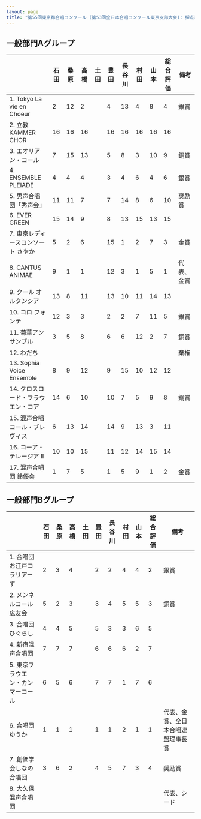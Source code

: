 ```yaml
---
layout: page
title: "第55回東京都合唱コンクール (第53回全日本合唱コンクール東京支部大会): 採点表"
---
```

一般部門Aグループ
-----------------

|                                    | 石田 | 桑原 | 高橋 | 土田 | 豊田 | 長谷川 | 村田 | 山本 | 総合評価 | 備考       |
|------------------------------------|------|------|------|------|------|--------|------|------|----------|------------|
| 1. Tokyo La vie en Choeur          | 2    | 12   | 2    |      | 4    | 13     | 4    | 8    | 4        | 銀賞       |
| 2. 立教 KAMMER CHOR                | 16   | 16   | 16   |      | 16   | 16     | 16   | 16   | 16       |            |
| 3. エオリアン・コール              | 7    | 15   | 13   |      | 5    | 8      | 3    | 10   | 9        | 銅賞       |
| 4. ENSEMBLE PLEIADE                | 4    | 4    | 4    |      | 3    | 4      | 6    | 4    | 6        | 銀賞       |
| 5. 男声合唱団「秀声会」            | 11   | 11   | 7    |      | 7    | 14     | 8    | 6    | 10       | 奨励賞     |
| 6. EVER GREEN                      | 15   | 14   | 9    |      | 8    | 13     | 15   | 13   | 15       |            |
| 7. 東京レディースコンソート さやか | 5    | 2    | 6    |      | 15   | 1      | 2    | 7    | 3        | 金賞       |
| 8. CANTUS ANIMAE                   | 9    | 1    | 1    |      | 12   | 3      | 1    | 5    | 1        | 代表、金賞 |
| 9. クール オルタンシア             | 13   | 8    | 11   |      | 13   | 10     | 11   | 14   | 13       |            |
| 10. コロ フォンテ                  | 12   | 3    | 3    |      | 2    | 2      | 7    | 11   | 5        | 銀賞       |
| 11. 菊華アンサンブル               | 3    | 5    | 8    |      | 6    | 6      | 12   | 2    | 7        | 銅賞       |
| 12. わだち                         |      |      |      |      |      |        |      |      |          | 棄権       |
| 13. Sophia Voice Ensemble          | 8    | 9    | 12   |      | 9    | 15     | 10   | 12   | 12       |            |
| 14. クロスロード・フラウエン・コア | 14   | 6    | 10   |      | 10   | 7      | 5    | 9    | 8        | 銅賞       |
| 15. 混声合唱 コール・ブレヴィス    | 6    | 13   | 14   |      | 14   | 9      | 13   | 3    | 11       |            |
| 16. コーア・テレージア II          | 10   | 10   | 15   |      | 11   | 12     | 14   | 15   | 14       |            |
| 17. 混声合唱団 鈴優会              | 1    | 7    | 5    |      | 1    | 5      | 9    | 1    | 2        | 金賞       |

一般部門Bグループ
-----------------

|                                   | 石田 | 桑原 | 高橋 | 土田 | 豊田 | 長谷川 | 村田 | 山本 | 総合評価 | 備考                               |
|-----------------------------------|------|------|------|------|------|--------|------|------|----------|------------------------------------|
| 1. 合唱団 お江戸コラリアーず      | 2    | 3    | 4    |      | 2    | 2      | 4    | 4    | 2        | 銀賞                               |
| 2. メンネルコール広友会           | 5    | 2    | 3    |      | 3    | 4      | 5    | 5    | 3        | 銅賞                               |
| 3. 合唱団 ひぐらし                | 4    | 4    | 5    |      | 5    | 3      | 3    | 6    | 5        |                                    |
| 4. 新宿混声合唱団                 | 7    | 7    | 7    |      | 6    | 6      | 6    | 2    | 7        |                                    |
| 5. 東京フラウエン・カンマーコール | 6    | 5    | 6    |      | 7    | 7      | 1    | 7    | 6        |                                    |
| 6. 合唱団 ゆうか                  | 1    | 1    | 1    |      | 1    | 1      | 2    | 1    | 1        | 代表、金賞、全日本合唱連盟理事長賞 |
| 7. 創価学会しなの合唱団           | 3    | 6    | 2    |      | 4    | 5      | 7    | 3    | 4        | 奨励賞                             |
| 8. 大久保混声合唱団               |      |      |      |      |      |        |      |      |          | 代表、シード                       |

